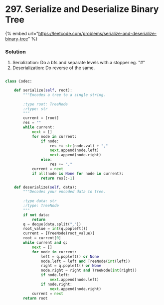 # 297. Serialize and Deserialize Binary Tree

{% embed url="https://leetcode.com/problems/serialize-and-deserialize-binary-tree" %}

### Solution

1. Serialization: Do a bfs and separate levels with a stopper eg. "#"
2. Deserialization: Do reverse of the same.

<img alt="" class="gitbook-drawing">

```python
class Codec:

    def serialize(self, root):
        """Encodes a tree to a single string.
        
        :type root: TreeNode
        :rtype: str
        """
        current = [root]
        res = ""
        while current:
            next = []
            for node in current:
                if node:
                    res += str(node.val) + ","
                    next.append(node.left)
                    next.append(node.right)
                else:
                    res += ","
            current = next
            if all(node is None for node in current):
                return res[:-1]

    def deserialize(self, data):
        """Decodes your encoded data to tree.
        
        :type data: str
        :rtype: TreeNode
        """
        if not data:
            return
        q = deque(data.split(","))
        root_value = int(q.popleft())
        current = [TreeNode(root_value)]
        root = current[0]
        while current and q:
            next = []
            for node in current:
                left = q.popleft() or None
                node.left = left and TreeNode(int(left))
                right = q.popleft() or None
                node.right = right and TreeNode(int(right))
                if node.left:
                    next.append(node.left)
                if node.right:
                    next.append(node.right)
            current = next 
        return root
```
